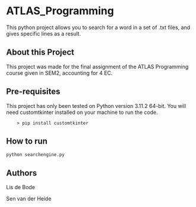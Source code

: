 # ATLAS_Programming

This python project allows you to search for a word in a set of .txt files, and gives specific lines as a result. 

## About this Project

This project was made for the final assignment of the ATLAS Programming course given in SEM2, accounting for 4 EC. 

## Pre-requisites

This project has only been tested on Python version 3.11.2 64-bit. 
You will need customtkinter installed on your machine to run the code. 

        > pip install customtkinter

## How to run

    python searchengine.py

## Authors

Lis de Bode

Sen van der Heide
